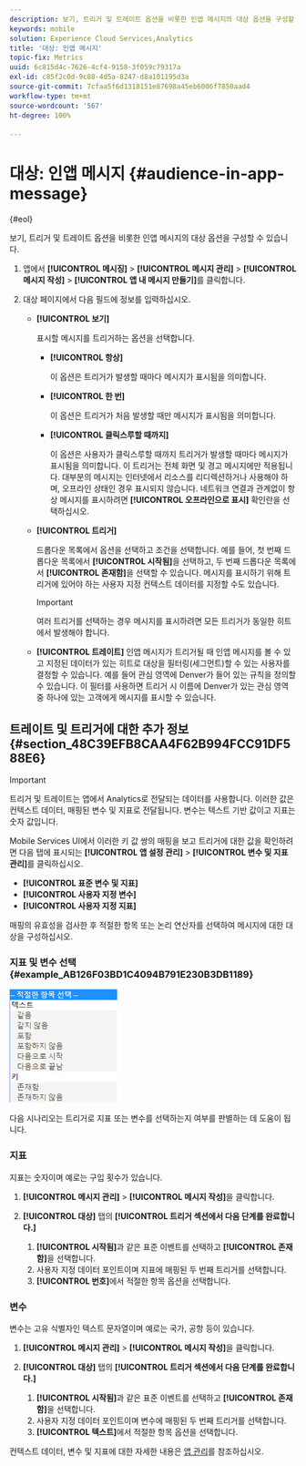 ```yaml
---
description: 보기, 트리거 및 트레이트 옵션을 비롯한 인앱 메시지의 대상 옵션을 구성할 수 있습니다.
keywords: mobile
solution: Experience Cloud Services,Analytics
title: '대상: 인앱 메시지'
topic-fix: Metrics
uuid: 6c815d4c-7626-4cf4-9158-3f059c79317a
exl-id: c85f2c0d-9c88-4d5a-8247-d8a101195d3a
source-git-commit: 7cfaa5f6d1318151e87698a45eb6006f7850aad4
workflow-type: tm+mt
source-wordcount: '567'
ht-degree: 100%

---
```


# 대상: 인앱 메시지 {#audience-in-app-message}

{#eol}

보기, 트리거 및 트레이트 옵션을 비롯한 인앱 메시지의 대상 옵션을 구성할 수 있습니다.

1. 앱에서 **[!UICONTROL 메시징]** > **[!UICONTROL 메시지 관리]** > **[!UICONTROL 메시지 작성]** > **[!UICONTROL 앱 내 메시지 만들기]**&#x200B;를 클릭합니다.
1. 대상 페이지에서 다음 필드에 정보를 입력하십시오.

   * **[!UICONTROL 보기]**

      표시할 메시지를 트리거하는 옵션을 선택합니다.

      * **[!UICONTROL 항상]**

         이 옵션은 트리거가 발생할 때마다 메시지가 표시됨을 의미합니다.

      * **[!UICONTROL 한 번]**

         이 옵션은 트리거가 처음 발생할 때만 메시지가 표시됨을 의미합니다.

      * **[!UICONTROL 클릭스루할 때까지]**

         이 옵션은 사용자가 클릭스루할 때까지 트리거가 발생할 때마다 메시지가 표시됨을 의미합니다. 이 트리거는 전체 화면 및 경고 메시지에만 적용됩니다. 대부분의 메시지는 인터넷에서 리소스를 리디렉션하거나 사용해야 하며, 오프라인 상태인 경우 표시되지 않습니다. 네트워크 연결과 관계없이 항상 메시지를 표시하려면 **[!UICONTROL 오프라인으로 표시]** 확인란을 선택하십시오.
   * **[!UICONTROL 트리거]**

      드롭다운 목록에서 옵션을 선택하고 조건을 선택합니다. 예를 들어, 첫 번째 드롭다운 목록에서 **[!UICONTROL 시작됨]**&#x200B;을 선택하고, 두 번째 드롭다운 목록에서 **[!UICONTROL 존재함]**&#x200B;을 선택할 수 있습니다. 메시지를 표시하기 위해 트리거에 있어야 하는 사용자 지정 컨텍스트 데이터를 지정할 수도 있습니다.

      >[!IMPORTANT]
      >
      >여러 트리거를 선택하는 경우 메시지를 표시하려면 모든 트리거가 동일한 히트에서 발생해야 합니다.

   * **[!UICONTROL 트레이트]**
인앱 메시지가 트리거될 때 인앱 메시지를 볼 수 있고 지정된 데이터가 있는 히트로 대상을 필터링(세그먼트)할 수 있는 사용자를 결정할 수 있습니다. 예를 들어 관심 영역에 Denver가 들어 있는 규칙을 정의할 수 있습니다. 이 필터를 사용하면 트리거 시 이름에 Denver가 있는 관심 영역 중 하나에 있는 고객에게 메시지를 표시할 수 있습니다.


## 트레이트 및 트리거에 대한 추가 정보 {#section_48C39EFB8CAA4F62B994FCC91DF588E6}

>[!IMPORTANT]
>
>트리거 및 트레이트는 앱에서 Analytics로 전달되는 데이터를 사용합니다. 이러한 값은 컨텍스트 데이터, 매핑된 변수 및 지표로 전달됩니다. 변수는 텍스트 기반 값이고 지표는 숫자 값입니다.

Mobile Services UI에서 이러한 키 값 쌍의 매핑을 보고 트리거에 대한 값을 확인하려면 다음 탭에 표시되는 **[!UICONTROL 앱 설정 관리]** > **[!UICONTROL 변수 및 지표 관리]**&#x200B;를 클릭하십시오.

* **[!UICONTROL 표준 변수 및 지표]**
* **[!UICONTROL 사용자 지정 변수]**
* **[!UICONTROL 사용자 지정 지표]**

매핑의 유효성을 검사한 후 적절한 항목 또는 논리 연산자를 선택하여 메시지에 대한 대상을 구성하십시오.

### 지표 및 변수 선택 {#example_AB126F03BD1C4094B791E230B3DB1189}

![트리거 옵션](assets/custom_trigger_matcher_options.png)

다음 시나리오는 트리거로 지표 또는 변수를 선택하는지 여부를 판별하는 데 도움이 됩니다.

### 지표

지표는 숫자이며 예로는 구입 횟수가 있습니다.

1. **[!UICONTROL 메시지 관리]** > **[!UICONTROL 메시지 작성]**&#x200B;을 클릭합니다.
1. **[!UICONTROL 대상]** 탭의 **[!UICONTROL 트리거 섹션에서 다음 단계를 완료합니다.]**

   1. **[!UICONTROL 시작됨]**&#x200B;과 같은 표준 이벤트를 선택하고 **[!UICONTROL 존재함]**&#x200B;을 선택합니다.
   1. 사용자 지정 데이터 포인트이며 지표에 매핑된 두 번째 트리거를 선택합니다.
   1. **[!UICONTROL 번호]**&#x200B;에서 적절한 항목 옵션을 선택합니다.

### 변수

변수는 고유 식별자인 텍스트 문자열이며 예로는 국가, 공항 등이 있습니다.

1. **[!UICONTROL 메시지 관리]** > **[!UICONTROL 메시지 작성]**&#x200B;을 클릭합니다.
1. **[!UICONTROL 대상]** 탭의 **[!UICONTROL 트리거 섹션에서 다음 단계를 완료합니다.]**

   1. **[!UICONTROL 시작됨]**&#x200B;과 같은 표준 이벤트를 선택하고 **[!UICONTROL 존재함]**&#x200B;을 선택합니다.
   1. 사용자 지정 데이터 포인트이며 변수에 매핑된 두 번째 트리거를 선택합니다.
   1. **[!UICONTROL 텍스트]**&#x200B;에서 적절한 항목 옵션을 선택합니다.

컨텍스트 데이터, 변수 및 지표에 대한 자세한 내용은 [앱 관리](/help/using/manage-apps/manage-apps.md)를 참조하십시오.
